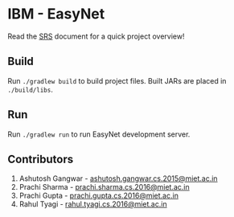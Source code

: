 # IBM - EasyNet
Read the [SRS](docs/easynet.pdf) document for a quick project overview!

## Build
Run `./gradlew build` to build project files. Built JARs are placed in `./build/libs`.  

## Run
Run `./gradlew run` to run EasyNet development server.

## Contributors
1. Ashutosh Gangwar - ashutosh.gangwar.cs.2015@miet.ac.in
2. Prachi Sharma - prachi.sharma.cs.2016@miet.ac.in
3. Prachi Gupta - prachi.gupta.cs.2016@miet.ac.in
4. Rahul Tyagi - rahul.tyagi.cs.2016@miet.ac.in
